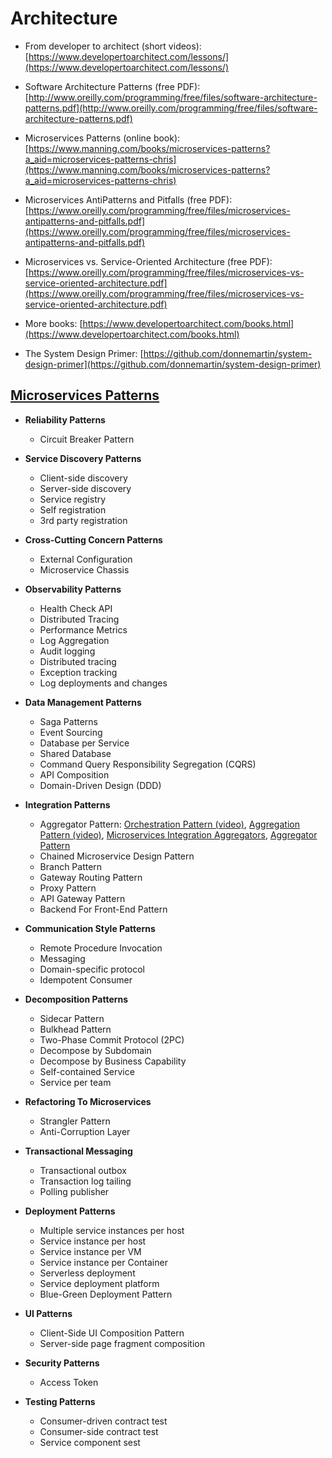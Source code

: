 # Architecture

- From developer to architect (short videos): [https://www.developertoarchitect.com/lessons/](https://www.developertoarchitect.com/lessons/)

- Software Architecture Patterns (free PDF): [http://www.oreilly.com/programming/free/files/software-architecture-patterns.pdf](http://www.oreilly.com/programming/free/files/software-architecture-patterns.pdf)

- Microservices Patterns (online book): [https://www.manning.com/books/microservices-patterns?a_aid=microservices-patterns-chris](https://www.manning.com/books/microservices-patterns?a_aid=microservices-patterns-chris)

- Microservices AntiPatterns and Pitfalls (free PDF): [https://www.oreilly.com/programming/free/files/microservices-antipatterns-and-pitfalls.pdf](https://www.oreilly.com/programming/free/files/microservices-antipatterns-and-pitfalls.pdf)

- Microservices vs. Service-Oriented Architecture (free PDF): [https://www.oreilly.com/programming/free/files/microservices-vs-service-oriented-architecture.pdf](https://www.oreilly.com/programming/free/files/microservices-vs-service-oriented-architecture.pdf)

- More books: [https://www.developertoarchitect.com/books.html](https://www.developertoarchitect.com/books.html)

- The System Design Primer: [https://github.com/donnemartin/system-design-primer](https://github.com/donnemartin/system-design-primer)


## [Microservices Patterns](https://microservices.io/patterns/microservices.html)


- **Reliability Patterns**
  - Circuit Breaker Pattern
  
- **Service Discovery Patterns**
  - Client-side discovery
  - Server-side discovery
  - Service registry
  - Self registration
  - 3rd party registration

- **Cross-Cutting Concern Patterns**
  - External Configuration
  - Microservice Chassis

- **Observability Patterns**
  - Health Check API
  - Distributed Tracing
  - Performance Metrics
  - Log Aggregation
  - Audit logging
  - Distributed tracing
  - Exception tracking
  - Log deployments and changes
  
- **Data Management Patterns**
  - Saga Patterns
  - Event Sourcing
  - Database per Service
  - Shared Database
  - Command Query Responsibility Segregation (CQRS)
  - API Composition
  - Domain-Driven Design (DDD)

- **Integration Patterns**
  - Aggregator Pattern: [Orchestration Pattern (video)](https://www.developertoarchitect.com/lessons/lesson43.html), [Aggregation Pattern (video)](https://www.developertoarchitect.com/lessons/lesson44.html), [Microservices Integration Aggregators](https://dzone.com/articles/microservices-integration-aggregators), [Aggregator Pattern](https://akfpartners.com/growth-blog/microservice-aggregator-pattern)
  - Chained Microservice Design Pattern
  - Branch Pattern
  - Gateway Routing Pattern
  - Proxy Pattern
  - API Gateway Pattern
  - Backend For Front-End Pattern

- **Communication Style Patterns**
  - Remote Procedure Invocation
  - Messaging
  - Domain-specific protocol
  - Idempotent Consumer

- **Decomposition Patterns**
  - Sidecar Pattern
  - Bulkhead Pattern
  - Two-Phase Commit Protocol (2PC)
  - Decompose by Subdomain
  - Decompose by Business Capability
  - Self-contained Service
  - Service per team

- **Refactoring To Microservices**
  - Strangler Pattern
  - Anti-Corruption Layer

- **Transactional Messaging**
  - Transactional outbox
  - Transaction log tailing
  - Polling publisher

- **Deployment Patterns**
  - Multiple service instances per host
  - Service instance per host
  - Service instance per VM
  - Service instance per Container
  - Serverless deployment
  - Service deployment platform
  - Blue-Green Deployment Pattern

- **UI Patterns**
  - Client-Side UI Composition Pattern
  - Server-side page fragment composition

- **Security Patterns**
  - Access Token

- **Testing Patterns**
  - Consumer-driven contract test
  - Consumer-side contract test
  - Service component sest 

